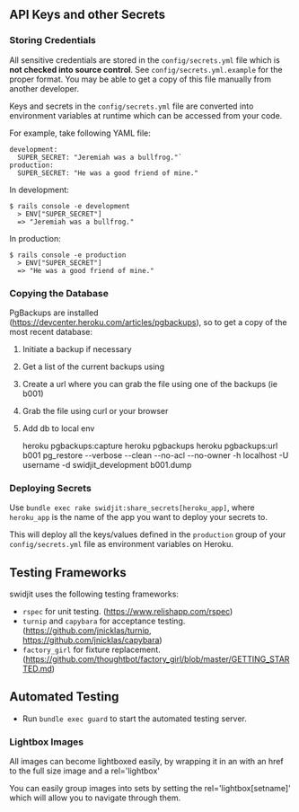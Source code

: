 ## API Keys and other Secrets ##

### Storing Credentials ###

All sensitive credentials are stored in the `config/secrets.yml` file which is **not checked into source control**. See `config/secrets.yml.example` for the proper format. You may be able to get a copy of this file manually from another developer.

Keys and secrets in the `config/secrets.yml` file are converted into environment variables at runtime which can be accessed from your code.

For example, take following YAML file:

    development:
      SUPER_SECRET: "Jeremiah was a bullfrog."`
    production:
      SUPER_SECRET: "He was a good friend of mine."

In development:

    $ rails console -e development
      > ENV["SUPER_SECRET"]
      => "Jeremiah was a bullfrog."

In production:

    $ rails console -e production
      > ENV["SUPER_SECRET"]
      => "He was a good friend of mine."

### Copying the Database ###
PgBackups are installed (https://devcenter.heroku.com/articles/pgbackups), so to get a copy of the most recent database:
1. Initiate a backup if necessary
2. Get a list of the current backups using
3. Create a url where you can grab the file using one of the backups (ie b001)
4. Grab the file using curl or your browser
5. Add db to local env

    heroku pgbackups:capture
    heroku pgbackups
    heroku pgbackups:url b001
    pg_restore --verbose --clean --no-acl --no-owner -h localhost     -U username -d swidjit_development b001.dump


### Deploying Secrets ###

Use `bundle exec rake swidjit:share_secrets[heroku_app]`, where `heroku_app` is the name of the app you want to deploy your secrets to.

This will deploy all the keys/values defined in the `production` group of your `config/secrets.yml` file as environment variables on Heroku.

## Testing Frameworks ##

swidjit uses the following testing frameworks:

* `rspec` for unit testing. (https://www.relishapp.com/rspec)
* `turnip` and `capybara` for acceptance testing. (https://github.com/jnicklas/turnip, https://github.com/jnicklas/capybara)
* `factory_girl` for fixture replacement. (https://github.com/thoughtbot/factory_girl/blob/master/GETTING_STARTED.md)

## Automated Testing ##
* Run `bundle exec guard` to start the automated testing server.



### Lightbox Images ###
All images can become lightboxed easily, by wrapping it in an <a> with an href to the full size image and a rel='lightbox'

You can easily group images into sets by setting the rel='lightbox[setname]' which will allow you to navigate through them.